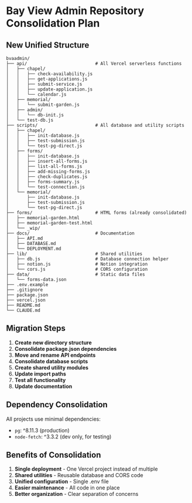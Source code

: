 # Bay View Admin Repository Consolidation Plan

## New Unified Structure

```
bvaadmin/
├── api/                          # All Vercel serverless functions
│   ├── chapel/
│   │   ├── check-availability.js
│   │   ├── get-applications.js
│   │   ├── submit-service.js
│   │   ├── update-application.js
│   │   └── calendar.js
│   ├── memorial/
│   │   └── submit-garden.js
│   ├── admin/
│   │   └── db-init.js
│   └── test-db.js
├── scripts/                      # All database and utility scripts
│   ├── chapel/
│   │   ├── init-database.js
│   │   ├── test-submission.js
│   │   └── test-pg-direct.js
│   ├── forms/
│   │   ├── init-database.js
│   │   ├── insert-all-forms.js
│   │   ├── list-all-forms.js
│   │   ├── add-missing-forms.js
│   │   ├── check-duplicates.js
│   │   ├── forms-summary.js
│   │   └── test-connection.js
│   └── memorial/
│       ├── init-database.js
│       ├── test-submission.js
│       └── test-pg-direct.js
├── forms/                        # HTML forms (already consolidated)
│   ├── memorial-garden.html
│   ├── memorial-garden-test.html
│   └── _wip/
├── docs/                         # Documentation
│   ├── API.md
│   ├── DATABASE.md
│   └── DEPLOYMENT.md
├── lib/                          # Shared utilities
│   ├── db.js                     # Database connection helper
│   ├── notion.js                 # Notion integration
│   └── cors.js                   # CORS configuration
├── data/                         # Static data files
│   └── forms-data.json
├── .env.example
├── .gitignore
├── package.json
├── vercel.json
├── README.md
└── CLAUDE.md
```

## Migration Steps

1. **Create new directory structure**
2. **Consolidate package.json dependencies**
3. **Move and rename API endpoints**
4. **Consolidate database scripts**
5. **Create shared utility modules**
6. **Update import paths**
7. **Test all functionality**
8. **Update documentation**

## Dependency Consolidation

All projects use minimal dependencies:
- `pg`: ^8.11.3 (production)
- `node-fetch`: ^3.3.2 (dev only, for testing)

## Benefits of Consolidation

1. **Single deployment** - One Vercel project instead of multiple
2. **Shared utilities** - Reusable database and CORS code
3. **Unified configuration** - Single .env file
4. **Easier maintenance** - All code in one place
5. **Better organization** - Clear separation of concerns